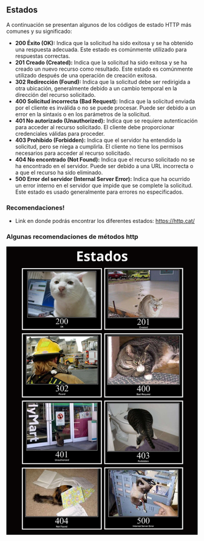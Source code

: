
## Estados

A continuación se presentan algunos de los códigos de estado HTTP más comunes y su significado:

- **200 Éxito (OK):** Indica que la solicitud ha sido exitosa y se ha obtenido una respuesta adecuada. Este estado es comúnmente utilizado para respuestas correctas.
- **201 Creado (Created):** Indica que la solicitud ha sido exitosa y se ha creado un nuevo recurso como resultado. Este estado es comúnmente utilizado después de una operación de creación exitosa.
- **302 Redirección (Found):** Indica que la solicitud debe ser redirigida a otra ubicación, generalmente debido a un cambio temporal en la dirección del recurso solicitado.
- **400 Solicitud incorrecta (Bad Request):** Indica que la solicitud enviada por el cliente es inválida o no se puede procesar. Puede ser debido a un error en la sintaxis o en los parámetros de la solicitud.
- **401 No autorizado (Unauthorized):** Indica que se requiere autenticación para acceder al recurso solicitado. El cliente debe proporcionar credenciales válidas para proceder.
- **403 Prohibido (Forbidden):** Indica que el servidor ha entendido la solicitud, pero se niega a cumplirla. El cliente no tiene los permisos necesarios para acceder al recurso solicitado.
- **404 No encontrado (Not Found):** Indica que el recurso solicitado no se ha encontrado en el servidor. Puede ser debido a una URL incorrecta o a que el recurso ha sido eliminado.
- **500 Error del servidor (Internal Server Error):** Indica que ha ocurrido un error interno en el servidor que impide que se complete la solicitud. Este estado es usado generalmente para errores no especificados.

### Recomendaciones!

- Link en donde podrás encontrar los diferentes estados: https://http.cat/

### Algunas recomendaciones de métodos http

![arquitecturacliente-servidor.png](../images/Estados.png)

